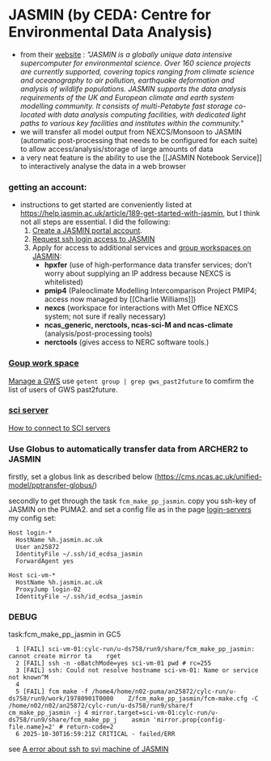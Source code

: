 # JASMIN (by CEDA: Centre for Environmental Data Analysis)
-  from their [website](https://www.ceda.ac.uk/services/jasmin/) : *"JASMIN is a globally unique data intensive supercomputer for environmental science. Over 160 science projects are currently supported, covering topics ranging from climate science and oceanography to air pollution, earthquake deformation and analysis of wildlife populations. JASMIN supports the data analysis requirements of the UK and European climate and earth system modelling community. It consists of multi-Petabyte fast storage co-located with data analysis computing facilities, with dedicated light paths to various key facilities and institutes within the community."*
-  we will transfer all model output from NEXCS/Monsoon to JASMIN (automatic post-processing that needs to be configured for each suite) to allow access/analysis/storage of large amounts of data
-  a very neat feature is the ability to use the [[JASMIN Notebook Service]] to interactively analyse the data in a web browser

### getting an account:

- instructions to get started are conveniently listed at https://help.jasmin.ac.uk/article/189-get-started-with-jasmin, but I think not all steps are essential. I did the following:
	1. [Create a JASMIN portal account](https://help.jasmin.ac.uk/article/4435-get-a-jasmin-account-portal).
	2. [Request ssh login access to JASMIN](https://help.jasmin.ac.uk/article/161-get-login-account)
	3. Apply for access to additional services and [group workspaces on JASMIN](https://help.jasmin.ac.uk/article/3801-apply-for-access-to-a-gws):  
		- **hpxfer** (use of high-performance data transfer services; don’t worry about supplying an IP address because NEXCS is whitelisted) 
		- **pmip4** (Paleoclimate Modelling Intercomparison Project PMIP4; access now managed by [[Charlie Williams]])
		- **nexcs** (workspace for interactions with Met Office NEXCS system; not sure if really necessary) 
		- **ncas_generic, nerctools, ncas-sci-M and ncas-climate** (analysis/post-processing tools)  
		- **nerctools** (gives access to NERC software tools.)

### [Goup work space](https://help.jasmin.ac.uk/docs/short-term-project-storage/introduction-to-group-workspaces/)

[Manage a GWS](https://help.jasmin.ac.uk/docs/short-term-project-storage/managing-a-gws/#authorising-access-to-the-gws)
use `getent group | grep gws_past2future` to comfirm the list of users of GWS past2future.

### [sci server](https://help.jasmin.ac.uk/docs/interactive-computing/sci-servers/)
[How to connect to SCI servers](https://help.jasmin.ac.uk/docs/interactive-computing/login-servers/#connecting-to-a-sci-server-via-a-login-server)


### Use Globus to automatically transfer data from ARCHER2 to JASMIN ###
firstly, set a globus link as described below
(https://cms.ncas.ac.uk/unified-model/pptransfer-globus/)

secondly
to get through the task `fcm_make_pp_jasmin`.
copy you ssh-key of JASMIN on the PUMA2. 
and set a config file as in the page [login-servers](https://help.jasmin.ac.uk/docs/interactive-computing/login-servers/)
my config set:
```
Host login-*
  HostName %h.jasmin.ac.uk
  User an25872
  IdentityFile ~/.ssh/id_ecdsa_jasmin
  ForwardAgent yes

Host sci-vm-*
  HostName %h.jasmin.ac.uk
  ProxyJump login-02
  IdentityFile ~/.ssh/id_ecdsa_jasmin
```


### DEBUG ###
task:fcm_make_pp_jasmin in GC5
```
  1 [FAIL] sci-vm-01:cylc-run/u-ds758/run9/share/fcm_make_pp_jasmin: cannot create mirror ta    rget
  2 [FAIL] ssh -n -oBatchMode=yes sci-vm-01 pwd # rc=255
  3 [FAIL] ssh: Could not resolve hostname sci-vm-01: Name or service not known^M
  4
  5 [FAIL] fcm make -f /home4/home/n02-puma/an25872/cylc-run/u-ds758/run9/work/19780901T0000    Z/fcm_make_pp_jasmin/fcm-make.cfg -C /home/n02/n02/an25872/cylc-run/u-ds758/run9/share/f    cm_make_pp_jasmin -j 4 mirror.target=sci-vm-01:cylc-run/u-ds758/run9/share/fcm_make_pp_j    asmin 'mirror.prop{config-file.name}=2' # return-code=2
  6 2025-10-30T16:59:21Z CRITICAL - failed/ERR
```
see [A error about ssh to svi machine of JASMIN](https://cms-helpdesk.ncas.ac.uk/t/could-not-resolve-hostname-jasmin/427/3)


